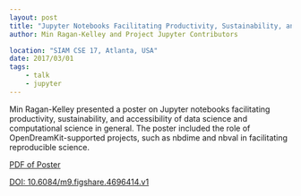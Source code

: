 ```yaml
---
layout: post
title: "Jupyter Notebooks Facilitating Productivity, Sustainability, and Accessibility of Data Science"
author: Min Ragan-Kelley and Project Jupyter Contributors

location: "SIAM CSE 17, Atlanta, USA"
date: 2017/03/01
tags:
    - talk
    - jupyter
---
```


Min Ragan-Kelley presented a poster on Jupyter notebooks facilitating
productivity, sustainability, and accessibility of data science and computational science in general.
The poster included the role of OpenDreamKit-supported projects,
such as nbdime and nbval in facilitating reproducible science.

[PDF of Poster](https://figshare.com/articles/Jupyter_Notebooks_Facilitating_Productivity_Sustainability_and_Accessibility_of_Data_Science/4696414)

[DOI: 10.6084/m9.figshare.4696414.v1](https://doi.org/10.6084/m9.figshare.4696414.v1)
